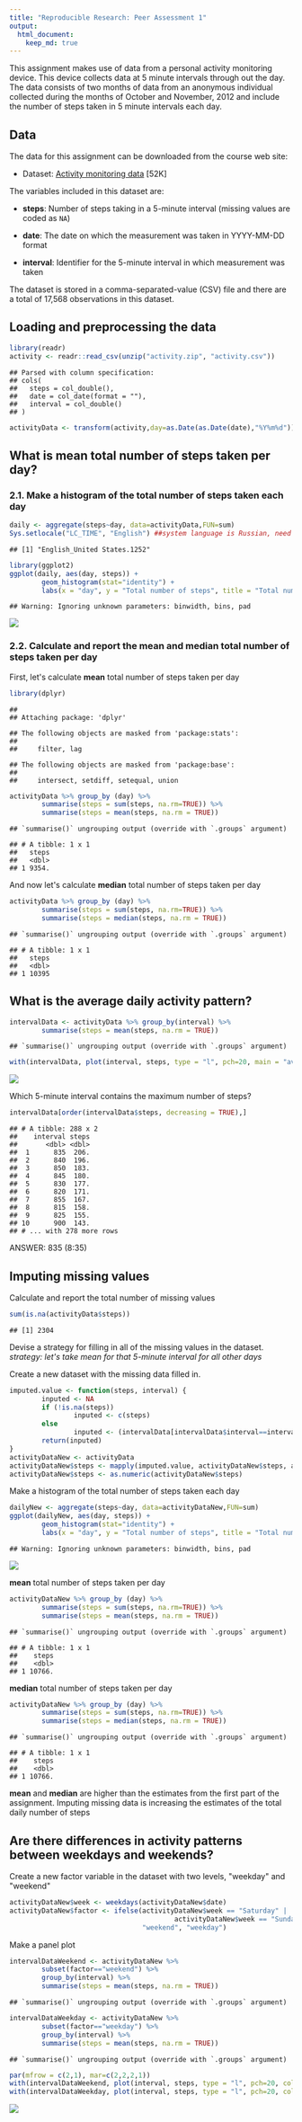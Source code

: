 ```yaml
---
title: "Reproducible Research: Peer Assessment 1"
output: 
  html_document: 
    keep_md: true
---
```


This assignment makes use of data from a personal activity monitoring
device. This device collects data at 5 minute intervals through out the
day. The data consists of two months of data from an anonymous
individual collected during the months of October and November, 2012
and include the number of steps taken in 5 minute intervals each day.

## Data

The data for this assignment can be downloaded from the course web
site:

* Dataset: [Activity monitoring data](https://d396qusza40orc.cloudfront.net/repdata%2Fdata%2Factivity.zip) [52K]

The variables included in this dataset are:

* **steps**: Number of steps taking in a 5-minute interval (missing
    values are coded as `NA`)

* **date**: The date on which the measurement was taken in YYYY-MM-DD
    format

* **interval**: Identifier for the 5-minute interval in which
    measurement was taken




The dataset is stored in a comma-separated-value (CSV) file and there
are a total of 17,568 observations in this
dataset.

## Loading and preprocessing the data


```r
library(readr)
activity <- readr::read_csv(unzip("activity.zip", "activity.csv"))
```

```
## Parsed with column specification:
## cols(
##   steps = col_double(),
##   date = col_date(format = ""),
##   interval = col_double()
## )
```

```r
activityData <- transform(activity,day=as.Date(as.Date(date),"%Y%m%d"))
```

## What is mean total number of steps taken per day?
### 2.1. Make a histogram of the total number of steps taken each day


```r
daily <- aggregate(steps~day, data=activityData,FUN=sum)
Sys.setlocale("LC_TIME", "English") ##system language is Russian, need to switch it to English
```

```
## [1] "English_United States.1252"
```

```r
library(ggplot2)
ggplot(daily, aes(day, steps)) + 
        geom_histogram(stat="identity") + 
        labs(x = "day", y = "Total number of steps", title = "Total number of steps taken each day")
```

```
## Warning: Ignoring unknown parameters: binwidth, bins, pad
```

![](PA1_template_files/figure-html/unnamed-chunk-2-1.png)<!-- -->

### 2.2. Calculate and report the **mean** and **median** total number of steps taken per day
First, let's calculate **mean** total number of steps taken per day


```r
library(dplyr)
```

```
## 
## Attaching package: 'dplyr'
```

```
## The following objects are masked from 'package:stats':
## 
##     filter, lag
```

```
## The following objects are masked from 'package:base':
## 
##     intersect, setdiff, setequal, union
```

```r
activityData %>% group_by (day) %>% 
        summarise(steps = sum(steps, na.rm=TRUE)) %>%
        summarise(steps = mean(steps, na.rm = TRUE))
```

```
## `summarise()` ungrouping output (override with `.groups` argument)
```

```
## # A tibble: 1 x 1
##   steps
##   <dbl>
## 1 9354.
```

And now let's calculate **median** total number of steps taken per day


```r
activityData %>% group_by (day) %>% 
        summarise(steps = sum(steps, na.rm=TRUE)) %>%
        summarise(steps = median(steps, na.rm = TRUE))
```

```
## `summarise()` ungrouping output (override with `.groups` argument)
```

```
## # A tibble: 1 x 1
##   steps
##   <dbl>
## 1 10395
```

## What is the average daily activity pattern?


```r
intervalData <- activityData %>% group_by(interval) %>%
        summarise(steps = mean(steps, na.rm = TRUE))
```

```
## `summarise()` ungrouping output (override with `.groups` argument)
```

```r
with(intervalData, plot(interval, steps, type = "l", pch=20, main = "average daily activity pattern"))
```

![](PA1_template_files/figure-html/unnamed-chunk-5-1.png)<!-- -->

Which 5-minute interval contains the maximum number of steps?

```r
intervalData[order(intervalData$steps, decreasing = TRUE),]
```

```
## # A tibble: 288 x 2
##    interval steps
##       <dbl> <dbl>
##  1      835  206.
##  2      840  196.
##  3      850  183.
##  4      845  180.
##  5      830  177.
##  6      820  171.
##  7      855  167.
##  8      815  158.
##  9      825  155.
## 10      900  143.
## # ... with 278 more rows
```

ANSWER: 835 (8:35)

## Imputing missing values
Calculate and report the total number of missing values


```r
sum(is.na(activityData$steps))
```

```
## [1] 2304
```

Devise a strategy for filling in all of the missing values in the dataset.
*strategy: let's take mean for that 5-minute interval for all other days*

Create a new dataset with the missing data filled in.


```r
imputed.value <- function(steps, interval) {
        inputed <- NA
        if (!is.na(steps))
                inputed <- c(steps)
        else
                inputed <- (intervalData[intervalData$interval==interval, "steps"])
        return(inputed)
}
activityDataNew <- activityData
activityDataNew$steps <- mapply(imputed.value, activityDataNew$steps, activityDataNew$interval)
activityDataNew$steps <- as.numeric(activityDataNew$steps)
```

Make a histogram of the total number of steps taken each day


```r
dailyNew <- aggregate(steps~day, data=activityDataNew,FUN=sum)
ggplot(dailyNew, aes(day, steps)) + 
        geom_histogram(stat="identity") + 
        labs(x = "day", y = "Total number of steps", title = "Total number of steps taken each day")
```

```
## Warning: Ignoring unknown parameters: binwidth, bins, pad
```

![](PA1_template_files/figure-html/unnamed-chunk-9-1.png)<!-- -->

**mean** total number of steps taken per day   


```r
activityDataNew %>% group_by (day) %>% 
        summarise(steps = sum(steps, na.rm=TRUE)) %>%
        summarise(steps = mean(steps, na.rm = TRUE))
```

```
## `summarise()` ungrouping output (override with `.groups` argument)
```

```
## # A tibble: 1 x 1
##    steps
##    <dbl>
## 1 10766.
```

**median** total number of steps taken per day


```r
activityDataNew %>% group_by (day) %>% 
        summarise(steps = sum(steps, na.rm=TRUE)) %>%
        summarise(steps = median(steps, na.rm = TRUE))
```

```
## `summarise()` ungrouping output (override with `.groups` argument)
```

```
## # A tibble: 1 x 1
##    steps
##    <dbl>
## 1 10766.
```

**mean** and **median** are higher than the estimates from the first part of the assignment.
Imputing missing data is increasing the estimates of the total daily number of steps

## Are there differences in activity patterns between weekdays and weekends?
Create a new factor variable in the dataset with two levels, "weekday" and "weekend"


```r
activityDataNew$week <- weekdays(activityDataNew$date)
activityDataNew$factor <- ifelse(activityDataNew$week == "Saturday" | 
                                         activityDataNew$week == "Sunday",
                                 "weekend", "weekday")
```

Make a panel plot 


```r
intervalDataWeekend <- activityDataNew %>% 
        subset(factor=="weekend") %>%
        group_by(interval) %>%
        summarise(steps = mean(steps, na.rm = TRUE))
```

```
## `summarise()` ungrouping output (override with `.groups` argument)
```

```r
intervalDataWeekday <- activityDataNew %>% 
        subset(factor=="weekday") %>%
        group_by(interval) %>%
        summarise(steps = mean(steps, na.rm = TRUE))
```

```
## `summarise()` ungrouping output (override with `.groups` argument)
```

```r
par(mfrow = c(2,1), mar=c(2,2,2,1))
with(intervalDataWeekend, plot(interval, steps, type = "l", pch=20, col="blue", main = "weekend"))
with(intervalDataWeekday, plot(interval, steps, type = "l", pch=20, col="blue", main = "weekday"))
```

![](PA1_template_files/figure-html/unnamed-chunk-13-1.png)<!-- -->
